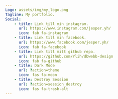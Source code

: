 ```yaml
---
Logo: assets/img/my_logo.png
Tagline: My portfolio.
Social:
    - title: Link till min instagram.
      url: https://www.instagram.com/jesper.yh/
      icon: fab fa-instagram
    - title: Link till min facebook.
      url: https://www.facebook.com/jesper.yh/
      icon: fab fa-facebook
    - title: Link till mitt github repo.
      url: https://github.com/Ylih/dbwebb-design
      icon: fab fa-github
    - title: Dark Mode
      url: ?action=theme
      icon: fas fa-moon
    - title: Destroy Session
      url: ?action=session_destroy
      icon: fas fa-trash-alt
---
```


